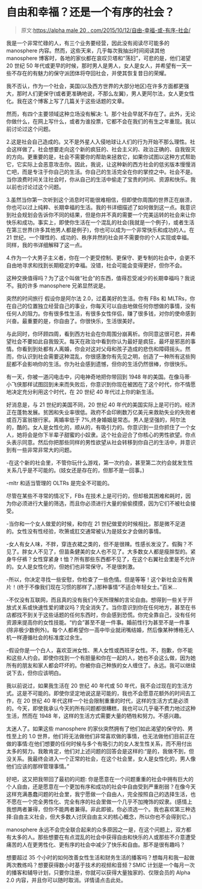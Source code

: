 # 自由和幸福？还是一个有序的社会？

> 原文:[https://alpha male 20 . com/2015/10/12/自由-幸福-或-有序-社会/](https://alphamale20.com/2015/10/12/freedom-and-happiness-or-an-orderly-society/)

我是一个非常忙碌的人，有三个业务要经营，因此没有阅读尽可能多的 manosphere 内容。然而，这些天来，几乎每次我抽出时间阅读其他 manosphere 博客时，各地的家伙都在哀叹贝塔和“荡妇”，可悲的是，他们渴望 20 世纪 50 年代或更早的时候，那时男人是男人，女人是女人，并希望有一天一些不存在的有魅力的保守派团体将夺回社会，并使其恢复昔日的荣耀。

我不否认，作为一个社会，美国(以及西方世界的大部分地区)在许多方面都更强大，那时人们更保守(或者更准确地说，不那么左翼)，男人更阿尔法，女人更女性化。我在这个博客上写了几篇关于这些话题的文章。

然而，有四个主要领域这种立场没有解决:
1。那个社会早就不存在了。此外，无论你做什么，在网上写什么，或者为谁投票，它都不会在我们的有生之年重现。我以前讨论过这个问题。

2.这是社会自己造成的。又不是外星人入侵地球让人们的行为开始不那么理性。社会这样做了。社会想要走向这个新的疯狂的、社会主义的、政治正确的、自我毁灭的方向。更重要的是，社会不需要你的帮助来拯救它，如果你试图以这种方式帮助它，它实际上会恶意攻击你。因此，我说，让这种新的西方社会的低劣版本慢慢消亡吧，而是专注于你自己的生活。你自己的生活完全在你的掌控之中。社会不是。当你浪费时间关注社会时，你从自己的生活中偷走了宝贵的时间、资源和快乐。我以前也讨论过这个问题。

3.虽然当你第一次听到这个消息时可能很难相信，但即使你周围的世界正在崩溃，你也可以过上纯粹、长期幸福的生活。我的书详细描述了如何做到这一点。我意识到社会规划会告诉你不同的结果，但是你并不真的需要一个完美运转的社会来让你快乐和成功。事实上，即使你生活在一个混乱的社会(我就是一个例子)，或者生活在第三世界(许多其他男人都是例子)，你也可以成为一个非常快乐和成功的人。在 21 世纪，一个理性的、成功的、秩序井然的社会并不需要你的个人实现或幸福。同样，我的书详细解释了这一点。

4.作为一个大男子主义者，你在一个更受控制、更保守、更专制的社会中，会更不自由地寻求和找到长期稳定的幸福。没错，社会可能会变得更好，但你不会。

这种交换值得吗？为了这个叫做“社会”的东西，值得忍受减少的长期幸福吗？我说不。我的许多 manosphere 兄弟显然说是。

突然的时间旅行
假设你是阿尔法 2.0，过着美好的生活。你有 FBs 和 MLTRs，你在自己的位置独立经营自己的事业，你每天可以自由地做任何你想做的事情，没有任何人的阻力。你有很多性生活，有很多女性伴侣，赚了很多钱，对你的使命感到兴奋。最重要的是，你自由了。你很快乐，生活很美好。

与此同时，你环顾四周，看到西方社会在你周围分崩离析。你同意这很可悲，并希望社会不要如此自我毁灭。每天在政治中看到你认为最好是疯狂，最坏是邪恶的事情。你看到到处都有人离婚，你会对这对父母和孩子造成的悲伤和障碍摇头。然而，你认识到社会需要这种混乱，你很感激你有先见之明，创造了一种所有这些狗屁都不会影响你的生活。你为社会感到遗憾，但你的生活仍然很棒，你很快乐。

有一天，你被一道闪电击中，闪电神奇地把你带回到 1948 年的美国。在像马蒂·小飞侠那样试图回到未来而失败后，你意识到你现在被困在了这个时代，你不情愿地决定充分利用这个时代，在 20 世纪 40 年代过上你的新生活。

好消息是，与 21 世纪的美国不同，20 世纪 40 年代的美国实际上是可行的。经济正在蓬勃发展。贫困和失业率很低。政府不会印刷数万亿美元来救助失业的失败者或百万富翁银行家。离婚率低于 7%,终身婚姻是常态。男人是坚强的，阿尔法的，酷的。女人是女性化的，顺从的，有吸引力的。你意识到一旦你抓住了一个女人，她将会是你下半辈子甜蜜的小奴隶。这个社会迎合了你核心的男性欲望。你点头表示同意。然后你把那些同样的男性欲望从社会转移到你自己的生活中，并意识到有一些非常非常大的问题。

-在这个新的社会里，不管你玩什么游戏，第一次约会，甚至第二次约会就发生性关系几乎是不可能的。(妓女还是存在的，但那不是一回事。)

-mltr 和适当管理的 OLTRs 是完全不可能的。

尽管在某些不寻常的情况下，FBs 在技术上是可行的，但却极其困难和耗时，因为你必须进行大量的筛选，而且你必须进行大量的偷偷摸摸，因为它们不被社会接受。

-当你和一个女人做爱的时候，和你在 21 世纪做爱的时候相比，那是微不足道的。女性没有性经验，吹箫或肛交通常被认为是妓女才会做的事情。

-女人有女人味，不胖，穿连衣裙之类的，但不是很辣。性感长发没了。假胸？不见了。胖女人不见了，但苗条健美的女人也不见了。大多数女人都是瘦胖型的。紧身牛仔裤？女性穿紧身 t 恤？所有那些东西都不见了，在这个右翼社会里是不允许的。女人是女性化的，但她们也非常保守。不是很刺激。

-所以，你决定寻找一些安慰，你检查了一些色情。但是等等！这个新社会没有黄片！(终于不像我们现在习惯的那样了。)那种事情“不适合年轻女士。”百米...

-不仅没有互联网，而且真的没有我们今天所理解的言论自由。想得到一些关于开放式关系或快速性爱的建议吗？完全消失了。当你意识到你在任何地方，甚至在书店都找不到关于这些话题的任何东西时，你会感到恐慌。你完全靠自己，没有任何资源来提高你的女性技能。“约会”甚至不是一件事。婚前性行为甚至不是一件事(除非极少数例外)。每个人都希望你一高中毕业就闭嘴结婚，然后像某种博格无人机一样遵循社会的标准度过余生。

-假设你是一个白人，喜欢亚洲女性、黑人女性或西班牙女性。不，抱歉，你不能和这些人约会。即使你找到一个有胆量和你在一起的人，她也不会这么做，因为她所有的朋友和家人都会吓坏的。你被你自己种族的女人缠住了。永远。我可以继续说下去，但你应该明白。

我以前说过，如果我生活在 20 世纪 40 年代或 50 年代，我不会过现在的生活方式。这是不可能的。即使你坚定地说这是可能的，我也不会愿意花额外的时间去工作，在 20 世纪 40 年代这样一个社会限制重重的时代，这样的生活方式是必须的。今天，即使我承认今天的所有问题都很糟糕，我也可以几乎毫不费力地过这种生活，然而在 1948 年，这样的生活方式需要大量的牺牲和努力。不感兴趣。

太迷人了。如果这些 manosphere 的家伙突然拥有了他们如此渴望的保守的、男性至上的 1.0 世界，他们将无法做他们非常喜欢做的事情，也无法做他们目前正在做的事情:在他们想要的任何时候与多个有吸引力的女人发生性关系，而不用付出太多的努力。我敢肯定，他们对上述问题的回答会是这样的:“是的，我做不到，但没关系。我最终会进入一个正常的社会，在这个社会里，女人是女性化的，男人像他们应该的那样管理事情。”

好吧，这又把我带回了最初的问题:
你是愿意在一个问题重重的社会中拥有巨大的个人自由，还是愿意在一个更加有序和成功的社会中自由受到严重削弱？在像今天这样充满愚蠢问题的社会里，我宁愿做一个自由人，完全按照自己的选择生活，也不愿在一个完全男性化、完全有序的社会里做一个几乎不加掩饰的奴隶。(感情上我想两者兼得，但你不能两者兼得。非此即彼。你必须选一个。我也喜欢第三种选择:自由主义社会，但大多数人讨厌自由主义的核心概念，所以你也不会得到它。)

manosphere 永远不会完全联合起来的众多原因之一是，在这个问题上，双方都有太多的人。那些想要在有点混乱的社会中获得自由和快乐的人或那些不介意遭受痛苦的人在更男性化、更有序的社会中减少了快乐和自由。那不是很有趣吗？

想要超过 35 个小时的如何改善女性生活和财务生活的播客吗？想每月和我一起做两次教练吗？想要获得数小时基于技术的视频和音频？SMIC 计划是一个每月一次的播客和辅导计划，只要你注册，你就可以获得大量独家的、仅限会员的 Alpha 2.0 内容，并且你可以随时取消。详情请点击此处。